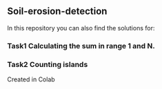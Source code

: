 ## Soil-erosion-detection







In this repository you can also find the solutions for:
### Task1 Calculating the sum in range 1 and N.
### Task2 Counting islands





Created in Colab
